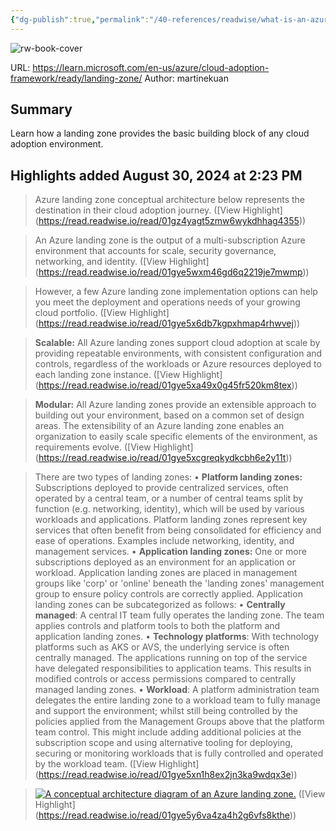 ```yaml
---
{"dg-publish":true,"permalink":"/40-references/readwise/what-is-an-azure-landing-zone/","tags":["rw/articles"]}
---
```


![rw-book-cover](https://readwise-assets.s3.amazonaws.com/media/uploaded_book_covers/profile_921743/open-graph-image_2cWYLoJ.png)
  
URL: https://learn.microsoft.com/en-us/azure/cloud-adoption-framework/ready/landing-zone/
Author: martinekuan

## Summary

Learn how a landing zone provides the basic building block of any cloud adoption environment.

## Highlights added August 30, 2024 at 2:23 PM
>Azure landing zone conceptual architecture below represents the destination in their cloud adoption journey. ([View Highlight] (https://read.readwise.io/read/01gz4yagt5zmw6wykdhhag4355))


>An Azure landing zone is the output of a multi-subscription Azure environment that accounts for scale, security governance, networking, and identity. ([View Highlight] (https://read.readwise.io/read/01gye5wxm46gd6q2219je7mwmp))


>However, a few Azure landing zone implementation options can help you meet the deployment and operations needs of your growing cloud portfolio. ([View Highlight] (https://read.readwise.io/read/01gye5x6db7kgpxhmap4rhwvej))


>**Scalable:** All Azure landing zones support cloud adoption at scale by providing repeatable environments, with consistent configuration and controls, regardless of the workloads or Azure resources deployed to each landing zone instance. ([View Highlight] (https://read.readwise.io/read/01gye5xa49x0g45fr520km8tex))


>**Modular:** All Azure landing zones provide an extensible approach to building out your environment, based on a common set of design areas. The extensibility of an Azure landing zone enables an organization to easily scale specific elements of the environment, as requirements evolve. ([View Highlight] (https://read.readwise.io/read/01gye5xcgreqkydkcbh6e2y11t))


>There are two types of landing zones:
>• **Platform landing zones:** Subscriptions deployed to provide centralized services, often operated by a central team, or a number of central teams split by function (e.g. networking, identity), which will be used by various workloads and applications. Platform landing zones represent key services that often benefit from being consolidated for efficiency and ease of operations. Examples include networking, identity, and management services.
>• **Application landing zones:** One or more subscriptions deployed as an environment for an application or workload. Application landing zones are placed in management groups like 'corp' or 'online' beneath the 'landing zones' management group to ensure policy controls are correctly applied. Application landing zones can be subcategorized as follows:
>• **Centrally managed**: A central IT team fully operates the landing zone. The team applies controls and platform tools to both the platform and application landing zones.
>• **Technology platforms**: With technology platforms such as AKS or AVS, the underlying service is often centrally managed. The applications running on top of the service have delegated responsibilities to application teams. This results in modified controls or access permissions compared to centrally managed landing zones.
>• **Workload**: A platform administration team delegates the entire landing zone to a workload team to fully manage and support the environment; whilst still being controlled by the policies applied from the Management Groups above that the platform team control. This might include adding additional policies at the subscription scope and using alternative tooling for deploying, securing or monitoring workloads that is fully controlled and operated by the workload team. ([View Highlight] (https://read.readwise.io/read/01gye5xn1h8ex2jn3ka9wdqx3e))


>[![A conceptual architecture diagram of an Azure landing zone.](https://learn.microsoft.com/en-us/azure/cloud-adoption-framework/ready/landing-zone/../enterprise-scale/media/ns-arch-cust-expanded.svg)](https://learn.microsoft.com/en-us/azure/cloud-adoption-framework/ready/landing-zone/../enterprise-scale/media/ns-arch-cust-expanded.svg#lightbox) ([View Highlight] (https://read.readwise.io/read/01gye5y6va4za4h2g6vfs8kthe))


